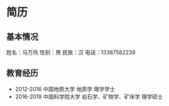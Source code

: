 # 简历
## 基本情况
姓名：马万伟     性别：男     民族：汉    电话：13387582239
## 教育经历
- 2012-2016  中国地质大学          地质学         理学学士
- 2016-2019 中国科学院大学 岩石学、矿物学、矿床学 理学硕士


